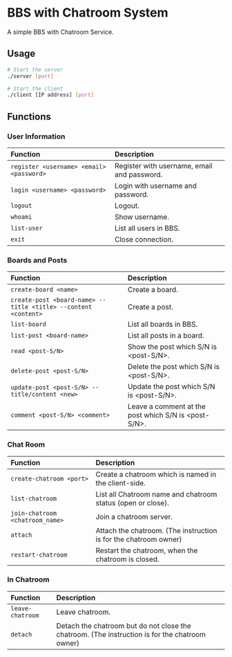 # BBS with Chatroom System



A simple BBS with Chatroom Service.

## Usage



```bash
# Start the server
./server [port]

# Start the client
./client [IP address] [port]
```

## Functions



### User Information

| Function                                 | Description                                 |
|:---------------------------------------- |:------------------------------------------- |
| `register <username> <email> <password>` | Register with username, email and password. |
| `login <username> <password>`            | Login with username and password.           |
| `logout`                                 | Logout.                                     |
| `whoami`                                 | Show username.                              |
| `list-user`                              | List all users in BBS.                      |
| `exit`                                   | Close connection.                           |

### Boards and Posts

| Function                                                       | Description                                          |
|:-------------------------------------------------------------- |:---------------------------------------------------- |
| `create-board <name>`                                          | Create a board.                                      |
| `create-post <board-name> --title <title> --content <content>` | Create a post.                                       |
| `list-board`                                                   | List all boards in BBS.                              |
| `list-post <board-name>`                                       | List all posts in a board.                           |
| `read <post-S/N>`                                              | Show the post which S/N is <post-S/N>.               |
| `delete-post <post-S/N>`                                       | Delete the post which S/N is <post-S/N>.             |
| `update-post <post-S/N> --title/content <new>`                 | Update the post which S/N is <post-S/N>.             |
| `comment <post-S/N> <comment>`                                 | Leave a comment at the post which S/N is <post-S/N>. |

### Chat Room

| Function                        | Description                                                      |
|:------------------------------- |:---------------------------------------------------------------- |
| `create-chatroom <port>`        | Create a chatroom which is named in the client-side.             |
| `list-chatroom`                 | List all Chatroom name and chatroom status (open or close).      |
| `join-chatroom <chatroom_name>` | Join a chatroom server.                                          |
| `attach`                        | Attach the chatroom. (The instruction is for the chatroom owner) |
| `restart-chatroom`              | Restart the chatroom, when the chatroom is closed.               |

### In Chatroom

| Function         | Description                                                                                    |
|:---------------- |:---------------------------------------------------------------------------------------------- |
| `leave-chatroom` | Leave chatroom.                                                                                |
| `detach`         | Detach the chatroom but do not close the chatroom. (The instruction is for the chatroom owner) |
